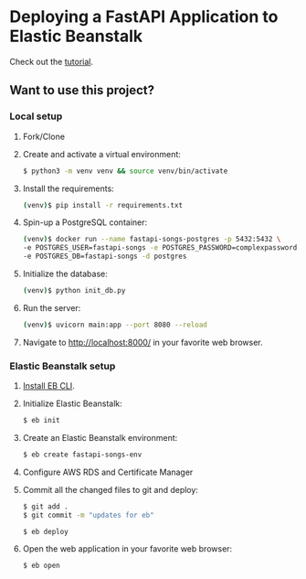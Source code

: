 # Deploying a FastAPI Application to Elastic Beanstalk

Check out the [tutorial](https://testdriven.io/blog/fastapi-elastic-beanstalk/).

## Want to use this project?

### Local setup

1. Fork/Clone

1. Create and activate a virtual environment:

    ```sh
    $ python3 -m venv venv && source venv/bin/activate
    ```

1. Install the requirements:

    ```sh
    (venv)$ pip install -r requirements.txt
    ```

1. Spin-up a PostgreSQL container:

    ```sh
   (venv)$ docker run --name fastapi-songs-postgres -p 5432:5432 \
   -e POSTGRES_USER=fastapi-songs -e POSTGRES_PASSWORD=complexpassword123 \
   -e POSTGRES_DB=fastapi-songs -d postgres
    ```

1. Initialize the database:

    ```sh
    (venv)$ python init_db.py
    ```

1. Run the server:

    ```sh
    (venv)$ uvicorn main:app --port 8080 --reload
    ```

1. Navigate to [http://localhost:8000/](http://localhost:8000/) in your favorite web browser.

### Elastic Beanstalk setup

1. [Install EB CLI](https://github.com/aws/aws-elastic-beanstalk-cli-setup#2-quick-start).

1. Initialize Elastic Beanstalk:

    ```sh
    $ eb init
    ```

1. Create an Elastic Beanstalk environment:

    ```sh
   $ eb create fastapi-songs-env
    ```

1. Configure AWS RDS and Certificate Manager

1. Commit all the changed files to git and deploy:

   ```sh
   $ git add .
   $ git commit -m "updates for eb"

   $ eb deploy
   ```

1. Open the web application in your favorite web browser:

   ```sh
   $ eb open
   ```